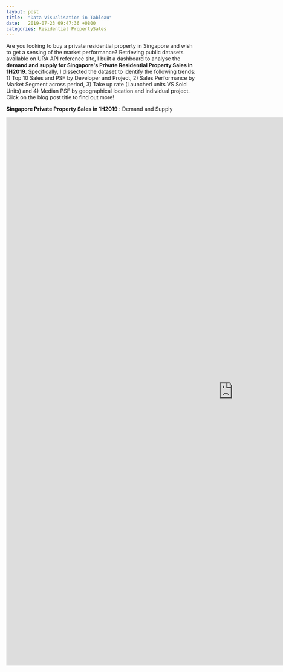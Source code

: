 ```yaml
---
layout: post
title:  "Data Visualisation in Tableau"
date:   2019-07-23 09:47:36 +0800
categories: Residential PropertySales
---
```

Are you looking to buy a private residential property in Singapore and wish to get a sensing of the market performance? Retrieving public datasets available on URA API reference site, I built a dashboard to analyse the **demand and supply for Singapore's Private Residential Property Sales in 1H2019**. Specifically, I dissected the dataset to identify the following trends: 1) Top 10 Sales and PSF by Developer and Project, 2) Sales Performance by Market Segment across period, 3) Take up rate (Launched units VS Sold Units) and 4) Median PSF by geographical location and individual project. Click on the blog post title to find out more!

**Singapore Private Property Sales in 1H2019** : Demand and Supply <br>

<iframe seamless frameborder="0" src="https://public.tableau.com/profile/jamie.lu2833#!/vizhome/SGPrivateResidentialPropertySales1H2019DemandSupply/SingaporePrivateResidentialPropertySales1H2019DemandvsSupply?:embed=yes&:display_count=yes&:showVizHome=no" width = '1200' height = '1450' scrolling='yes' ></iframe>    

<br>


[songlink]: https://en.wikipedia.org/wiki/Hope_(The_Chainsmokers_song)
[urllib]: https://docs.python.org/3/library/urllib.request.html
[BS]: https://www.crummy.com/software/BeautifulSoup/bs4/doc/

